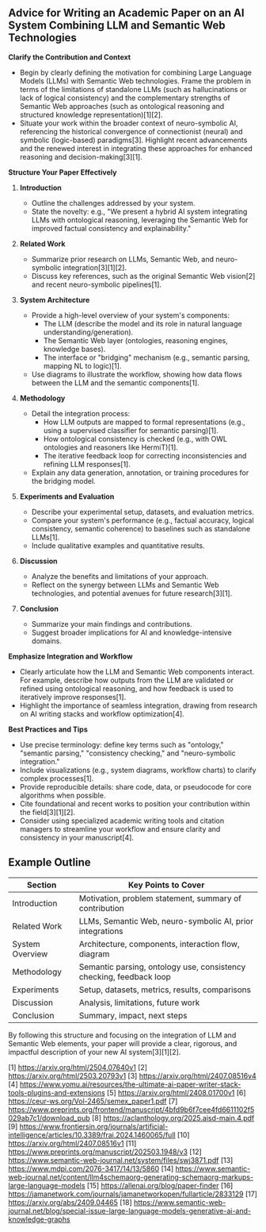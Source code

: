 ## Advice for Writing an Academic Paper on an AI System Combining LLM and Semantic Web Technologies

**Clarify the Contribution and Context**

- Begin by clearly defining the motivation for combining Large Language Models (LLMs) with Semantic Web technologies. Frame the problem in terms of the limitations of standalone LLMs (such as hallucinations or lack of logical consistency) and the complementary strengths of Semantic Web approaches (such as ontological reasoning and structured knowledge representation)[1][2].
- Situate your work within the broader context of neuro-symbolic AI, referencing the historical convergence of connectionist (neural) and symbolic (logic-based) paradigms[3]. Highlight recent advancements and the renewed interest in integrating these approaches for enhanced reasoning and decision-making[3][1].

**Structure Your Paper Effectively**

1. **Introduction**
   - Outline the challenges addressed by your system.
   - State the novelty: e.g., "We present a hybrid AI system integrating LLMs with ontological reasoning, leveraging the Semantic Web for improved factual consistency and explainability."

2. **Related Work**
   - Summarize prior research on LLMs, Semantic Web, and neuro-symbolic integration[3][1][2].
   - Discuss key references, such as the original Semantic Web vision[2] and recent neuro-symbolic pipelines[1].

3. **System Architecture**
   - Provide a high-level overview of your system's components:
     - The LLM (describe the model and its role in natural language understanding/generation).
     - The Semantic Web layer (ontologies, reasoning engines, knowledge bases).
     - The interface or "bridging" mechanism (e.g., semantic parsing, mapping NL to logic)[1].
   - Use diagrams to illustrate the workflow, showing how data flows between the LLM and the semantic components[1].

4. **Methodology**
   - Detail the integration process:
     - How LLM outputs are mapped to formal representations (e.g., using a supervised classifier for semantic parsing)[1].
     - How ontological consistency is checked (e.g., with OWL ontologies and reasoners like HermiT)[1].
     - The iterative feedback loop for correcting inconsistencies and refining LLM responses[1].
   - Explain any data generation, annotation, or training procedures for the bridging model.

5. **Experiments and Evaluation**
   - Describe your experimental setup, datasets, and evaluation metrics.
   - Compare your system's performance (e.g., factual accuracy, logical consistency, semantic coherence) to baselines such as standalone LLMs[1].
   - Include qualitative examples and quantitative results.

6. **Discussion**
   - Analyze the benefits and limitations of your approach.
   - Reflect on the synergy between LLMs and Semantic Web technologies, and potential avenues for future research[3][1].

7. **Conclusion**
   - Summarize your main findings and contributions.
   - Suggest broader implications for AI and knowledge-intensive domains.

**Emphasize Integration and Workflow**

- Clearly articulate how the LLM and Semantic Web components interact. For example, describe how outputs from the LLM are validated or refined using ontological reasoning, and how feedback is used to iteratively improve responses[1].
- Highlight the importance of seamless integration, drawing from research on AI writing stacks and workflow optimization[4].

**Best Practices and Tips**

- Use precise terminology: define key terms such as "ontology," "semantic parsing," "consistency checking," and "neuro-symbolic integration."
- Include visualizations (e.g., system diagrams, workflow charts) to clarify complex processes[1].
- Provide reproducible details: share code, data, or pseudocode for core algorithms when possible.
- Cite foundational and recent works to position your contribution within the field[3][1][2].
- Consider using specialized academic writing tools and citation managers to streamline your workflow and ensure clarity and consistency in your manuscript[4].

## Example Outline

| Section           | Key Points to Cover                                                 |
|-------------------|---------------------------------------------------------------------|
| Introduction      | Motivation, problem statement, summary of contribution              |
| Related Work      | LLMs, Semantic Web, neuro-symbolic AI, prior integrations           |
| System Overview   | Architecture, components, interaction flow, diagram                 |
| Methodology       | Semantic parsing, ontology use, consistency checking, feedback loop |
| Experiments       | Setup, datasets, metrics, results, comparisons                      |
| Discussion        | Analysis, limitations, future work                                  |
| Conclusion        | Summary, impact, next steps                                         |

By following this structure and focusing on the integration of LLM and Semantic Web elements, your paper will provide a clear, rigorous, and impactful description of your new AI system[3][1][2].

[1] https://arxiv.org/html/2504.07640v1
[2] https://arxiv.org/html/2503.20793v1
[3] https://arxiv.org/html/2407.08516v4
[4] https://www.yomu.ai/resources/the-ultimate-ai-paper-writer-stack-tools-plugins-and-extensions
[5] https://arxiv.org/html/2408.01700v1
[6] https://ceur-ws.org/Vol-2465/semex_paper1.pdf
[7] https://www.preprints.org/frontend/manuscript/4bfd9b6f7cee4fd6611102f5029ab7c1/download_pub
[8] https://aclanthology.org/2025.aisd-main.4.pdf
[9] https://www.frontiersin.org/journals/artificial-intelligence/articles/10.3389/frai.2024.1460065/full
[10] https://arxiv.org/html/2407.08516v1
[11] https://www.preprints.org/manuscript/202503.1948/v3
[12] https://www.semantic-web-journal.net/system/files/swj3871.pdf
[13] https://www.mdpi.com/2076-3417/14/13/5860
[14] https://www.semantic-web-journal.net/content/llm4schemaorg-generating-schemaorg-markups-large-language-models
[15] https://allenai.org/blog/paper-finder
[16] https://jamanetwork.com/journals/jamanetworkopen/fullarticle/2833129
[17] https://arxiv.org/abs/2409.04465
[18] https://www.semantic-web-journal.net/blog/special-issue-large-language-models-generative-ai-and-knowledge-graphs